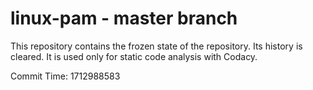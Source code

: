 # linux-pam - master branch

This repository contains the frozen state of the repository.
Its history is cleared. It is used only for static code
analysis with Codacy.

Commit Time: 1712988583